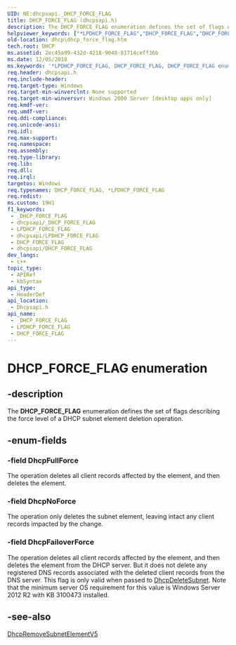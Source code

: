 ```yaml
---
UID: NE:dhcpsapi._DHCP_FORCE_FLAG
title: DHCP_FORCE_FLAG (dhcpsapi.h)
description: The DHCP_FORCE_FLAG enumeration defines the set of flags describing the force level of a DHCP subnet element deletion operation.
helpviewer_keywords: ["*LPDHCP_FORCE_FLAG","DHCP_FORCE_FLAG","DHCP_FORCE_FLAG enumeration [DHCP]","DhcpFailoverForce","DhcpFullForce","DhcpNoForce","LPDHCP_FORCE_FLAG","LPDHCP_FORCE_FLAG enumeration pointer [DHCP]","dhcp.dhcp_force_flag","dhcpsapi/DHCP_FORCE_FLAG","dhcpsapi/DhcpFailoverForce","dhcpsapi/DhcpFullForce","dhcpsapi/DhcpNoForce","dhcpsapi/LPDHCP_FORCE_FLAG"]
old-location: dhcp\dhcp_force_flag.htm
tech.root: DHCP
ms.assetid: 2ec45a99-432d-4218-9048-81714ceff36b
ms.date: 12/05/2018
ms.keywords: '*LPDHCP_FORCE_FLAG, DHCP_FORCE_FLAG, DHCP_FORCE_FLAG enumeration [DHCP], DhcpFailoverForce, DhcpFullForce, DhcpNoForce, LPDHCP_FORCE_FLAG, LPDHCP_FORCE_FLAG enumeration pointer [DHCP], dhcp.dhcp_force_flag, dhcpsapi/DHCP_FORCE_FLAG, dhcpsapi/DhcpFailoverForce, dhcpsapi/DhcpFullForce, dhcpsapi/DhcpNoForce, dhcpsapi/LPDHCP_FORCE_FLAG'
req.header: dhcpsapi.h
req.include-header: 
req.target-type: Windows
req.target-min-winverclnt: None supported
req.target-min-winversvr: Windows 2000 Server [desktop apps only]
req.kmdf-ver: 
req.umdf-ver: 
req.ddi-compliance: 
req.unicode-ansi: 
req.idl: 
req.max-support: 
req.namespace: 
req.assembly: 
req.type-library: 
req.lib: 
req.dll: 
req.irql: 
targetos: Windows
req.typenames: DHCP_FORCE_FLAG, *LPDHCP_FORCE_FLAG
req.redist: 
ms.custom: 19H1
f1_keywords:
 - _DHCP_FORCE_FLAG
 - dhcpsapi/_DHCP_FORCE_FLAG
 - LPDHCP_FORCE_FLAG
 - dhcpsapi/LPDHCP_FORCE_FLAG
 - DHCP_FORCE_FLAG
 - dhcpsapi/DHCP_FORCE_FLAG
dev_langs:
 - c++
topic_type:
 - APIRef
 - kbSyntax
api_type:
 - HeaderDef
api_location:
 - Dhcpsapi.h
api_name:
 - _DHCP_FORCE_FLAG
 - LPDHCP_FORCE_FLAG
 - DHCP_FORCE_FLAG
---
```


# DHCP_FORCE_FLAG enumeration


## -description

The <b>DHCP_FORCE_FLAG</b> enumeration defines the set of flags describing the force level of a DHCP subnet element deletion operation.

## -enum-fields

### -field DhcpFullForce

The operation deletes all client records affected by the element, and then deletes the element.

### -field DhcpNoForce

The operation only deletes the subnet element, leaving intact any client records impacted by the change.

### -field DhcpFailoverForce

The operation deletes all client records affected by the element, and then deletes the element from the DHCP server. But it does not delete any registered DNS records associated with the deleted client records from the DNS server. This flag is only valid when passed to <a href="/previous-versions/windows/desktop/api/dhcpsapi/nf-dhcpsapi-dhcpdeletesubnet">DhcpDeleteSubnet</a>. Note that the minimum server OS requirement for this value is Windows Server 2012 R2 with KB 3100473 installed.

## -see-also

<a href="/previous-versions/windows/desktop/api/dhcpsapi/nf-dhcpsapi-dhcpremovesubnetelementv5">DhcpRemoveSubnetElementV5</a>

